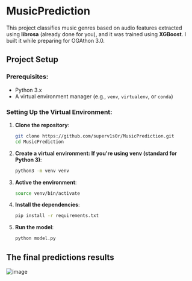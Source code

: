 # MusicPrediction

This project classifies music genres based on audio features extracted using **librosa** (already done for you), and it was trained using **XGBoost**. I built it while preparing for OGAthon 3.0.
## Project Setup

### Prerequisites:
- Python 3.x
- A virtual environment manager (e.g., `venv`, `virtualenv`, or `conda`)

### Setting Up the Virtual Environment:

1. **Clone the repository**:
   ```bash
   git clone https://github.com/superv1s0r/MusicPrediction.git
   cd MusicPrediction

2. **Create a virtual environment: If you're using venv (standard for Python 3)**:
   ```bash
   python3 -m venv venv
   ```
   
3. **Active the environment**:
   ```bash
   source venv/bin/activate
   ```

4. **Install the dependencies**:
   ```bash
   pip install -r requirements.txt
   ```
   
5. **Run the model**:
   ```bash
   python model.py
   ```

## The final predictions results
![image](https://github.com/user-attachments/assets/3a7d8def-5152-4055-8d85-1994a88691ce)
